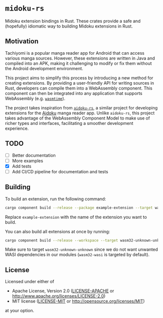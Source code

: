 # `midoku-rs`

Midoku extension bindings in Rust. These crates provide a safe and (hopefully)
idiomatic way to building Midoku extensions in Rust.

## Motivation

Tachiyomi is a popular manga reader app for Android that can access various
manga sources. However, these extensions are written in Java and compiled into
an APK, making it challenging to modify or fix them without the Android
development environment.

This project aims to simplify this process by introducing a new method for
creating extensions. By providing a user-friendly API for writing sources in
Rust, developers can compile them into a WebAssembly component. This component
can then be integrated into any application that supports WebAssembly
(e.g. [`wasmtime`][wasmtime]).

The project takes inspiration from [`aidoku-rs`][aidoku-rs], a similar project
for developing extensions for the [Aidoku][aidoku] manga reader app.
Unlike `aidoku-rs`, this project takes advantage of the WebAssembly Component
Model to make use of richer types and interfaces, facilitating a smoother
development experience.

[wasmtime]: https://wasmtime.dev
[aidoku-rs]: https://github.com/Aidoku/aidoku-rs
[aidoku]: https://github.com/Aidoku/Aidoku

## TODO

- [ ] Better documentation
- [ ] More examples
- [x] Add tests
- [ ] Add CI/CD pipeline for documentation and tests

## Building

To build an extension, run the following command:

```sh
cargo component build --release --package example-extension --target wasm32-unknown-unknown
```

Replace `example-extension` with the name of the extension you want to build.

You can also build all extensions at once by running:

```sh
cargo component build --release --workspace --target wasm32-unknown-unknown
```

Make sure to target `wasm32-unknown-unknown` since we do not want unwanted
WASI dependencies in our modules (`wasm32-wasi` is targeted by default).

## License

Licensed under either of

- Apache License, Version 2.0 ([LICENSE-APACHE](LICENSE-APACHE) or http://www.apache.org/licenses/LICENSE-2.0)
- MIT license ([LICENSE-MIT](LICENSE-MIT) or http://opensource.org/licenses/MIT)

at your option.
